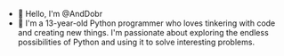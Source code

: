- 👋 Hello, I'm @AndDobr
- 👀 I'm a 13-year-old Python programmer who loves tinkering with code and creating new things. I'm passionate about exploring the endless possibilities of Python and using it to solve interesting problems.

<!---
AndDobr/AndDobr is a ✨ special ✨ repository because its `README.md` (this file) appears on your GitHub profile.
You can click the Preview link to take a look at your changes.
--->
